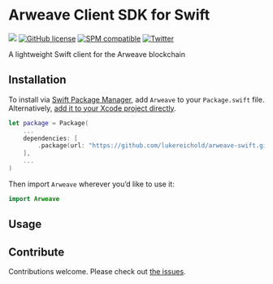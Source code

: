 # Arweave Client SDK for Swift

![](https://img.shields.io/badge/Swift-5.2-orange.svg)
[![GitHub license](https://img.shields.io/badge/license-MIT-lightgrey.svg)](https://github.com/lukereichold/arweave-swift/blob/master/LICENSE) 
[![SPM compatible](https://img.shields.io/badge/spm-compatible-brightgreen.svg?style=flat)](https://swift.org/package-manager)
[![Twitter](https://img.shields.io/badge/twitter-@lreichold-blue.svg?style=flat)](https://twitter.com/lreichold)

A lightweight Swift client for the Arweave blockchain

## Installation

To install via [Swift Package Manager](https://swift.org/package-manager), add `Arweave` to your `Package.swift` file. Alternatively, [add it to your Xcode project directly](https://developer.apple.com/documentation/xcode/adding_package_dependencies_to_your_app).

```swift
let package = Package(
    ...
    dependencies: [
        .package(url: "https://github.com/lukereichold/arweave-swift.git", from: "1.0.0")
    ],
    ...
)
```

Then import `Arweave` wherever you’d like to use it:

```swift
import Arweave
```

## Usage



## Contribute

Contributions welcome. Please check out [the issues](https://github.com/lukereichold/arweave-swift/issues).
